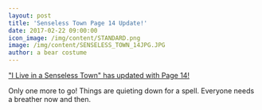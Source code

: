 ```yaml
---
layout: post
title: 'Senseless Town Page 14 Update!'
date: 2017-02-22 09:00:00
icon_image: /img/content/STANDARD.png
image: /img/content/SENSELESS_TOWN_14JPG.JPG
author: a bear costume
---
```



["I Live in a Senseless Town" has updated with Page 14!](/comics/senseless+town_14/)

Only one more to go! Things are quieting down for a spell. Everyone needs a breather now and then.